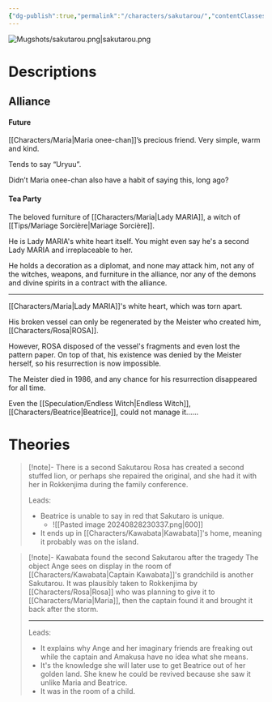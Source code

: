 ```yaml
---
{"dg-publish":true,"permalink":"/characters/sakutarou/","contentClasses":"center-headings center-images","tags":["furniture"]}
---
```



![Mugshots/sakutarou.png|sakutarou.png](/img/user/Mugshots/sakutarou.png)
# Descriptions

## Alliance
#### Future

[[Characters/Maria\|Maria onee-chan]]’s precious friend.
Very simple, warm and kind.

Tends to say “Uryuu”.

Didn’t Maria onee-chan also have a habit of saying this, long ago?
#### Tea Party

The beloved furniture of [[Characters/Maria\|Lady MARIA]], a witch of [[Tips/Mariage Sorcière\|Mariage Sorcière]].

He is Lady MARIA's white heart itself. You might even say he's a second Lady MARIA and irreplaceable to her.

He holds a decoration as a diplomat, and none may attack him, not any of the witches, weapons, and furniture in the alliance, nor any of the demons and divine spirits in a contract with the alliance.

---
[[Characters/Maria\|Lady MARIA]]'s white heart, which was torn apart.

His broken vessel can only be regenerated by the Meister who created him, [[Characters/Rosa\|ROSA]].

However, ROSA disposed of the vessel's fragments and even lost the pattern paper. On top of that, his existence was denied by the Meister herself, so his resurrection is now impossible.

The Meister died in 1986, and any chance for his resurrection disappeared for all time.

Even the [[Speculation/Endless Witch\|Endless Witch]], [[Characters/Beatrice\|Beatrice]], could not manage it......
# Theories


<div class="transclusion internal-embed is-loaded"><div class="markdown-embed">



> [!note]- There is a second Sakutarou
> Rosa has created a second stuffed lion, or perhaps she repaired the original, and she had it with her in Rokkenjima during the family conference.
>
>Leads: 
>- Beatrice is unable to say in red that Sakutaro is unique.
> 	- ![[Pasted image 20240828230337.png\|600]]
> - It ends up in [[Characters/Kawabata\|Kawabata]]'s home, meaning it probably was on the island.

</div></div>


<div class="transclusion internal-embed is-loaded"><div class="markdown-embed">



> [!note]- Kawabata found the second Sakutarou after the tragedy
> The object Ange sees on display in the room of [[Characters/Kawabata\|Captain Kawabata]]'s grandchild is another Sakutarou. It was plausibly taken to Rokkenjima by [[Characters/Rosa\|Rosa]] who was planning to give it to [[Characters/Maria\|Maria]], then the captain found it and brought it back after the storm.
> 
> ---
> Leads:
> - It explains why Ange and her imaginary friends are freaking out while the captain and Amakusa have no idea what she means.
> - It's the knowledge she will later use to get Beatrice out of her golden land. She knew he could be revived because she saw it unlike Maria and Beatrice.
> - It was in the room of a child.

</div></div>

